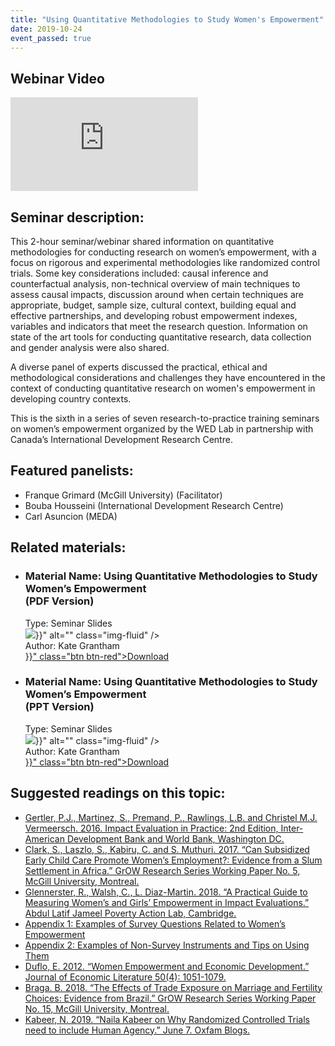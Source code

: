 ```yaml
---
title: "Using Quantitative Methodologies to Study Women's Empowerment"
date: 2019-10-24
event_passed: true
---
```


<section>
	<div class="row mb-5">
		<div class="col">
			<div class="people-card-container">
				<h2 class="sr-only">Webinar Video</h2>
				<div class="embed-responsive embed-responsive-16by9 my-2">
					<iframe class="embed-responsive-item" src="https://www.youtube.com/embed/rIYTyhwyfxA" frameborder="0" allow="autoplay; encrypted-media" allowfullscreen></iframe>
				</div>
			</div>
		</div>
	</div>
</section>

<!--
<section>
	<div class="row mb-5">
		<div class="col">
			<div class="people-card-container">
				<div class="people-name">
					<h2 class="mt-1">Register for the seminar/webinar:</h2>
				</div>
				<div class="people-author">
					<dl class="row">
						<dt class="col-sm-2">Title:</dt>
						<dd class="col-sm-10">Using Quantitative Methodologies to Study Women's Empowerment </dd>

						<dt class="col-sm-2">Location:</dt>
						<dd class="col-sm-10">In Ottawa or remotely via Zoom</dd>


						<dt class="col-sm-2">Date:</dt>
						<dd class="col-sm-10">Thursday, October 24, 2019</dd>

						<dt class="col-sm-2">Time:</dt>
						<dd class="col-sm-10">1:00-3:00pm (<abbr>EST</abbr>)</dd>

						<dt class="col-sm-2">Duration:</dt>
						<dd class="col-sm-10">2 Hours</dd>
					</dl>
				</div>
				<div class="people-title">
				</div>
				<div class="people-btn">
					<a target="_blank" href="https://forms.gle/n96YJXRv44y8nZwH7	" class="btn btn-red btn-lg">Attend in person</a>
					<a target="_blank" href="https://zoom.us/webinar/register/WN_cXVYcgSpQbKc-0OnXSjiQA" class="btn btn-red btn-lg ml-3">Join online</a>
				</div>
			</div>
		</div>

	</div>
</section>
-->

<section>
	<h2>Seminar description:</h2>
	<p>This 2-hour seminar/webinar shared information on quantitative methodologies for conducting research on women’s empowerment, with a focus on rigorous and experimental methodologies like randomized control trials. Some key considerations included: causal inference and counterfactual analysis, non-technical overview of main techniques to assess causal impacts, discussion around when certain techniques are appropriate, budget, sample size, cultural context, building equal and effective partnerships, and developing robust empowerment indexes, variables and indicators that meet the research question. Information on state of the art tools for conducting quantitative research, data collection and gender analysis were also shared.</p>
	<p>A diverse panel of experts discussed the practical, ethical and methodological considerations and challenges they have encountered in the context of conducting quantitative research on women's empowerment in developing country contexts.</p>
	<p>This is the sixth in a series of seven research-to-practice training seminars on women’s empowerment organized by the WED Lab in partnership with Canada’s International Development Research Centre.</p>
</section>

<section>
	<h2>Featured panelists:</h2>
	<ul class="list-inside list-disc">
		<li>Franque Grimard (McGill University) (Facilitator)</li>
		<li>Bouba Housseini (International Development Research Centre)</li>
		<li>Carl Asuncion (MEDA) </li>
	</ul>
</section>

<section>
		<h2>Related materials:</h2>
		<ul class="row list-unstyled">
			<li class="col-md-6 my-3">
				<div class="people-card-container">
					<div class="people-name">
						<h3 class="mt-1"><span class="sr-only">Material Name: </span>Using Quantitative Methodologies to Study Women’s Empowerment <br />(PDF Version)</h3>
					</div>
					<div class="people-type">
						<span class="sr-only">Type: </span>Seminar Slides
					</div>
					<div class="people-img">
						<img src="{{< relURL "/images/seminars/quantitative-methodologies-study-womens-empowerment/seminar-slides.png" >}}" alt="" class="img-fluid" />
					</div>
					<div class="people-title">
						<span class="sr-only">Author: </span>Kate Grantham
					</div>
					<div class="people-btn">
						<a href="{{< relURL "/resources/seminars/quantitative-methodologies-study-womens-empowerment/slides.pdf" >}}" class="btn btn-red">Download</a>
					</div>
				</div>
			</li>
			<li class="col-md-6 my-3">
				<div class="people-card-container">
					<div class="people-name">
						<h3 class="mt-1"><span class="sr-only">Material Name: </span>Using Quantitative Methodologies to Study Women’s Empowerment <br />(PPT Version)</h3>
					</div>
					<div class="people-type">
						<span class="sr-only">Type: </span>Seminar Slides
					</div>
					<div class="people-img">
						<img src="{{< relURL "/images/seminars/quantitative-methodologies-study-womens-empowerment/seminar-slides.png" >}}" alt="" class="img-fluid" />
					</div>
					<div class="people-title">
						<span class="sr-only">Author: </span>Kate Grantham
					</div>
					<div class="people-btn">
						<a href="{{< relURL "/resources/seminars/quantitative-methodologies-study-womens-empowerment/slides.pptx" >}}" class="btn btn-red">Download</a>
					</div>
				</div>
			</li>
		</ul>
</section>

<section>
		<h2>Suggested readings on this topic:</h2>
		<ul class="list-unstyled">
			<li class="my-4"><a target="_blank" href="https://www.worldbank.org/ieinpractice">Gertler, P.J., Martinez, S., Premand, P., Rawlings, L.B. and Christel M.J. Vermeersch. 2016. Impact Evaluation in Practice: 2nd Edition, Inter-American Development Bank and World Bank, Washington DC.</a></li>
			<li class="my-4"><a target="_blank" href="http://grow.research.mcgill.ca/publications/working-papers/gwp-2017-05.pdf">Clark, S., Laszlo, S., Kabiru, C. and S. Muthuri. 2017. “Can Subsidized Early Child Care Promote Women’s Employment?: Evidence from a Slum Settlement in Africa.” GrOW Research Series Working Paper No. 5, McGill University, Montreal.</a></li>
			<li class="my-4"><a target="_blank" href="https://www.povertyactionlab.org/sites/default/files/resources/practical-guide-to-measuring-womens-and-girls-empowerment-in-impact-evaluations.pdf">Glennerster, R., Walsh, C., L. Diaz-Martin. 2018. “A Practical Guide to Measuring Women’s and Girls’ Empowerment in Impact Evaluations.” Abdul Latif Jameel Poverty Action Lab, Cambridge. </a></li>
			<li class="my-4"><a target="_blank" href="https://www.povertyactionlab.org/sites/default/files/resources/practical-guide-to-measuring-women-and-girls-empowerment-appendix1.pdf">Appendix 1: Examples of Survey Questions Related to Women’s Empowerment</a></li>
			<li class="my-4"><a target="_blank" href="https://www.povertyactionlab.org/sites/default/files/resources/practical-guide-to-measuring-women-and-girls-empowerment-appendix2.pdf">Appendix 2: Examples of Non-Survey Instruments and Tips on Using Them</a></li>
			<li class="my-4"><a target="_blank" href="https://economics.mit.edu/files/7417">Duflo, E. 2012. “Women Empowerment and Economic Development.” Journal of Economic Literature 50(4): 1051-1079.</a></li>
			<li class="my-4"><a target="_blank" href="http://grow.research.mcgill.ca/publications/working-papers/gwp-2018-15.pdf">Braga. B. 2018. “The Effects of Trade Exposure on Marriage and Fertility Choices: Evidence from Brazil.” GrOW Research Series Working Paper No. 15, McGill University, Montreal.</a></li>
			<li class="my-4"><a target="_blank" href="https://oxfamblogs.org/fp2p/naila-kabeer-on-why-randomized-controlled-trials-need-to-include-human-agency/">Kabeer, N. 2019. “Naila Kabeer on Why Randomized Controlled Trials need to include Human Agency.” June 7. Oxfam Blogs.</a></li>
		</ul>
</section>

<!--
<section>

	<h2>Suggested readings on this topic:</h2>

	<ul class="list-unstyled">

		<li class="my-4"><a rel="external" target="_blank" href=""></a></li>

	</ul>

</section>
-->
